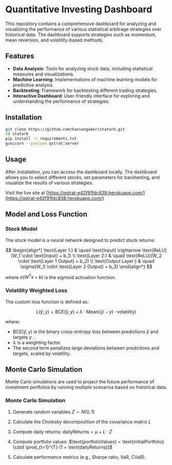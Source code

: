 # Quantitative Investing Dashboard

This repository contains a comprehensive dashboard for analyzing and visualizing the performance of various statistical arbitrage strategies over historical data. The dashboard supports strategies such as momentum, mean reversion, and volatility-based methods.

## Features

- **Data Analysis**: Tools for analyzing stock data, including statistical measures and visualizations.
- **Machine Learning**: Implementations of machine learning models for predictive analysis.
- **Backtesting**: Framework for backtesting different trading strategies.
- **Interactive Dashboard**: User-friendly interface for exploring and understanding the performance of strategies.

## Installation
```bash
git clone https://github.com/hassangaber/statarb.git
cd statarb
pip install -r requirements.txt
gunicorn --preload qstrat:server
```

## Usage

After installation, you can access the dashboard locally. The dashboard allows you to select different stocks, set parameters for backtesting, and visualize the results of various strategies.

Visit the live site at [https://qstrat-e42f91fdc838.herokuapp.com/](https://qstrat-e42f91fdc838.herokuapp.com/)

## Model and Loss Function

### Stock Model

The stock model is a neural network designed to predict stock returns:

$$
\begin{align*}
\text{Layer 1:} & \quad \text{Input} \rightarrow \text{ReLU}(W_1 \cdot \text{Input} + b_1) \\
\text{Layer 2:} & \quad \text{ReLU}(W_2 \cdot \text{Layer 1 Output} + b_2) \\
\text{Output Layer:} & \quad \sigma(W_3 \cdot \text{Layer 2 Output} + b_3)
\end{align*}
$$

where  $\sigma (W^{T} x+b)$  is the sigmoid activation function.

### Volatility Weighted Loss

The custom loss function is defined as:

$$
L(\hat{y}, y) = \text{BCE}(\hat{y}, y) + \lambda \cdot \text{Mean}((\hat{y} - y) \cdot \text{volatility})
$$

where:
-  $\text{BCE}(\hat{y}, y)$  is the binary cross-entropy loss between predictions  $\hat{y}$  and targets  $y$ .
-  $\lambda$  is a weighting factor.
- The second term penalizes large deviations between predictions and targets, scaled by volatility.

## Monte Carlo Simulation

Monte Carlo simulations are used to project the future performance of investment portfolios by running multiple scenarios based on historical data.

### Monte Carlo Simulation

1. Generate random variables  $Z \sim N(0, 1)$
2. Calculate the Cholesky decomposition of the covariance matrix $L$ 
3. Compute daily returns: $\text{dailyReturns} = \mu + L \cdot Z$

4. Compute portfolio values: $\text{portfolioValues} = \text{initialPortfolio} \cdot \prod_{t=1}^{T} (1 + \text{dailyReturns})$

5. Calculate performance metrics (e.g., Sharpe ratio, VaR, CVaR).




